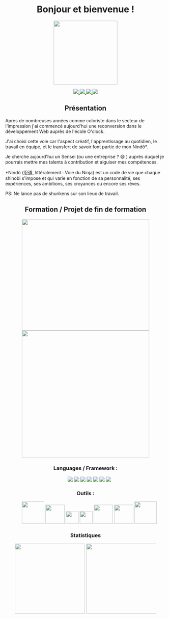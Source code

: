 <!DOCTYPEhtml>
<html>
<h1 align="center">
Bonjour et bienvenue !
</h1>
<p align="center">
 <img src="https://user-images.githubusercontent.com/94860607/174255387-f9ed7a8d-3c1e-4260-85b0-3c27c74dce95.png" width="200px">   
 </p>      
 <p align="center">
 <a href="https://www.linkedin.com/in/gacher-benoit-b45a361a4/">
<img src="https://img.shields.io/badge/linkedin--lightgrey?style=social&logo=linkedin">
</a>
<a href="https://github.com/GacherBenoit/">
<img src="https://img.shields.io/badge/Github--lightgrey?style=social&logo=Github">
</a>
<a href=mailto:"benoitgacher@gmail.com">
<img src="https://img.shields.io/badge/Gmail--lightgrey?style=social&logo=Gmail">
</a>
<a href="https://github.com/GacherBenoit/CV/blob/main/Developpeur%20Web.pdf">
<img src="https://img.shields.io/badge/CV--lightgrey?style=social&logo=CV">
</a>
</p>                    
<h2 align="center">
Présentation
</h2>
<p>
Après de nombreuses années comme coloriste dans le secteur de l'impression j'ai commencé aujourd'hui une reconversion dans le développement Web auprès de l'école       O'clock.

J'ai choisi cette voie car l'aspect créatif, l'apprentissage au quotidien, le travail en équipe, et le transfert de savoir font partie de mon Nindô*.

Je cherche aujourd'hui un Sensei (ou une entreprise ? :smile: ) auprès duquel je pourrais mettre mes talents à contribution et aiguiser mes compétences.

*Nindô (忍道, littéralement : Voie du Ninja) est un code de vie que chaque shinobi s'impose et qui varie en fonction de sa personnalité, ses expériences, ses ambitions, ses croyances ou encore ses rêves. 

PS: Ne lance pas de shurikens sur son lieux de travail. 
 </p> 
 <h2 align="center">
 Formation / Projet de fin de formation
 </h2>
  <p align="center">
  <a href="https://oclock.io/formations/developpeur-web#programme">
 <img width="400px"height="350px" src="https://lesassistantes.fr/wp-content/uploads/2021/05/Oclock.jpg">
 </a>
 <a href="https://github.com/GacherBenoit/O-Dungeons-front">
 <img width="400px" height="400px" src="https://user-images.githubusercontent.com/94860607/173822163-39474468-af0d-4001-9ace-860410f80ecb.png">
 </a>
 </p> 
 <h3 align="center">
 Languages / Framework :
 </h3>
 <ul align="center">
  <img src="https://img.shields.io/badge/php-%23777BB4.svg?style=for-the-badge&logo=php&logoColor=white"/>
  <img src="https://img.shields.io/badge/javascript%20-%23323330.svg?&style=for-the-badge&logo=javascript&logoColor=%23F7DF1E"/>
  <img src="https://img.shields.io/badge/react-%2320232a.svg?style=for-the-badge&logo=react&logoColor=%2361DAFB"/>
  <img src="https://img.shields.io/badge/redux-%23593d88.svg?style=for-the-badge&logo=redux&logoColor=white"/>
  <img src="https://img.shields.io/badge/SASS-hotpink.svg?style=for-the-badge&logo=SASS&logoColor=white"/>
  <img src="https://img.shields.io/badge/css3%20-%231572B6.svg?&style=for-the-badge&logo=css3&logoColor=white"/>
  <img src="https://img.shields.io/badge/html5%20-%23E34F26.svg?&style=for-the-badge&logo=html5&logoColor=white"/>
</ul>
 <h3 align="center">
Outils : 
 </h3>
<ul align="center">
  <img width="70px" src="https://freelance-france.com/wp-content/uploads/2021/10/Image1-1.png"/>
  <img width="60px" src="https://logos-marques.com/wp-content/uploads/2021/03/GitHub-Logo.png"/>
  <img width="40px" src="https://upload.wikimedia.org/wikipedia/commons/thumb/3/3f/Git_icon.svg/1024px-Git_icon.svg.png"/>
  <img width="40px" src="https://git.kosmos.fr/projects/PAC/avatar.png?s=256&v=1639585673838"/>
  <img width="60px" src="https://upload.wikimedia.org/wikipedia/commons/thumb/d/db/Npm-logo.svg/1200px-Npm-logo.svg.png"/>
  <img width="60px" src="https://upload.wikimedia.org/wikipedia/commons/thumb/1/11/Yarn-logo-kitten.svg/1200px-Yarn-logo-kitten.svg.png"/>
  <img width="70px" src="https://i0.wp.com/outils-visuels.fr/wp-content/uploads/2020/08/Whimsical-logo.png?fit=374%2C94&ssl=1"/>
</ul>
 <h3 align="center">
  Statistiques
 </h3>
 <div align="center">
 <img height="220px" src="https://github-readme-stats.vercel.app/api/top-langs/?username=GacherBenoit"/>
 <img height="220px" src="https://github-readme-stats.vercel.app/api?username=GacherBenoit" />
 </div>


